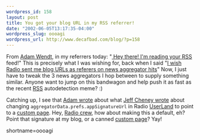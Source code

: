 ```yaml
--- 
wordpress_id: 158
layout: post
title: You got your blog URL in my RSS referrer!
date: "2002-06-05T13:17:35-04:00"
wordpress_slug: oooagi
wordpress_url: http://www.decafbad.com/blog/?p=158
---
```

<p>From <a href="http://ipwebdev.com/radio/">Adam Wendt</a>, in my referrers today: "<a href="http://ipwebdev.com/radio/ImReadingYourRSSFeed.php"> Hey there! I'm reading your <a href="http://www.decafbad.com/twiki/bin/view/Main/RSS">RSS</a> feed!</a>"  This is precisely what I was wishing for, back when I said "<a href="http://www.decafbad.com/news_archives/000124.phtml">I wish Radio sent me blog URLs as referers on news aggregator hits</a>"  Now, I just have to tweak the 3 news aggregators I hop between to supply something similar.  Anyone want to jump on this bandwagon and help push it as fast as the recent <a href="http://www.decafbad.com/twiki/bin/view/Main/RSS">RSS</a> autodetection meme? :)</p>
<p>Catching up, I see that <a href="http://ipwebdev.com/radio/2002/06/02.php#a137">Adam wrote</a> about what <a href="http://radio.weblogs.com/0001018/2002/05/30.html#a1274">Jeff Cheney wrote</a> about changing <code>aggregatorData.prefs.appSignatureUrl</code> in Radio <a href="http://www.decafbad.com/twiki/bin/view/Main/UserLand">UserLand</a> to point to a <a href="http://radio.weblogs.com/0001018/xml.aggregator.html">custom page</a>.  Hey, <a href="http://radio.userland.com">Radio crew</a>, how about making this a default, eh?  Point that signature at my blog, or a canned <a href="http://radio.weblogs.com/0001018/xml.aggregator.html">custom page</a>?  Yay!</p>
<!--more-->
shortname=oooagi
